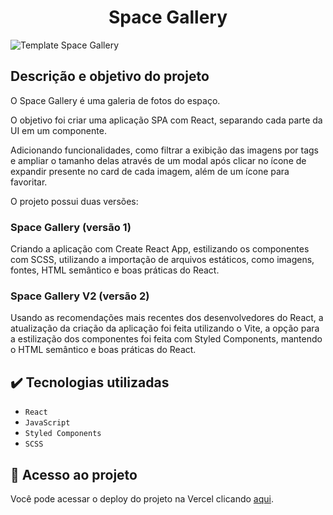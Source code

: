 <h1 align="center">Space Gallery</h1>

![Template Space Gallery](../space-gallery/space-gallery/public/assets/imagens/readme-img/Capa_do_Projeto.png)

## Descrição e objetivo do projeto

O Space Gallery é uma galeria de fotos do espaço.

O objetivo foi criar uma aplicação SPA com React, separando cada parte da UI em um componente.

Adicionando funcionalidades, como filtrar a exibição das imagens por tags e ampliar o tamanho delas através de um modal após clicar no ícone de expandir presente no card de cada imagem, além de um ícone para favoritar.

O projeto possui duas versões:

<h3>Space Gallery (versão 1)</h3>

Criando a aplicação com Create React App, estilizando os componentes com SCSS, utilizando a importação de arquivos estáticos, como imagens, fontes, HTML semântico e boas práticas do React.

<h3>Space Gallery V2 (versão 2)</h3>

Usando as recomendações mais recentes dos desenvolvedores do React, a atualização da criação da aplicação foi feita utilizando o Vite, a opção para a estilização dos componentes foi feita com Styled Components, mantendo o HTML semântico e boas práticas do React.

## :heavy_check_mark: Tecnologias utilizadas

- `React`
- `JavaScript`
- `Styled Components`
- `SCSS`

## :link: Acesso ao projeto

Você pode acessar o deploy do projeto na Vercel clicando [aqui](https://space-gallery-gold.vercel.app/).
